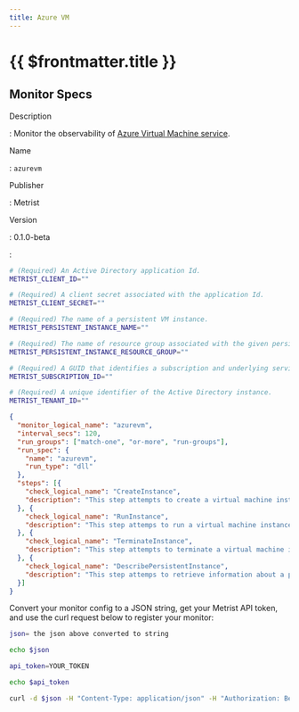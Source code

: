 ```yaml
---
title: Azure VM
---
```


# {{ $frontmatter.title }}

## Monitor Specs

Description

: Monitor the observability of [Azure Virtual Machine service](https://azure.microsoft.com/products/virtual-machines/).

Name

: `azurevm`

Publisher

: Metrist

Version

: 0.1.0-beta

: &nbsp;


<!--@include: /parts/_1.md-->


<!--@include: /parts/_2.md-->


<!--@include: /parts/_3.md-->


```sh
# (Required) An Active Directory application Id.
METRIST_CLIENT_ID=""

# (Required) A client secret associated with the application Id.
METRIST_CLIENT_SECRET=""

# (Required) The name of a persistent VM instance.
METRIST_PERSISTENT_INSTANCE_NAME=""

# (Required) The name of resource group associated with the given persistent instance.
METRIST_PERSISTENT_INSTANCE_RESOURCE_GROUP=""

# (Required) A GUID that identifies a subscription and underlying services.
METRIST_SUBSCRIPTION_ID=""

# (Required) A unique identifier of the Active Directory instance.
METRIST_TENANT_ID=""
```

<!--@include: /parts/tips_env-vars.md -->


<!--@include: /parts/_4.md-->


```json
{
  "monitor_logical_name": "azurevm",
  "interval_secs": 120,
  "run_groups": ["match-one", "or-more", "run-groups"],
  "run_spec": {
    "name": "azurevm",
    "run_type": "dll"
  },
  "steps": [{
    "check_logical_name": "CreateInstance",
    "description": "This step attempts to create a virtual machine instance."
  }, {
    "check_logical_name": "RunInstance",
    "description": "This step attemps to run a virtual machine instance created in a previous step."
  }, {
    "check_logical_name": "TerminateInstance",
    "description": "This step attempts to terminate a virtual machine instance created in a previous step."
  }, {
    "check_logical_name": "DescribePersistentInstance",
    "description": "This step attemps to retrieve information about a persistent virtual machine instance."
  }]
}
```




Convert your monitor config to a JSON string, get your Metrist API token, and use the curl request below to register your monitor:

```sh
json= the json above converted to string

echo $json

api_token=YOUR_TOKEN

echo $api_token

curl -d $json -H "Content-Type: application/json" -H "Authorization: Bearer $api_token" 'https://app.metrist.io/api/v0/monitor-config'

```

<!--@include: /parts/tips_api.md-->


<!--@include: /parts/_5.md-->


<!--@include: /parts/result.md-->